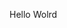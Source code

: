 Hello Wolrd



































































































































































































































































































































































































































































































































































































































































































































































































































































































































































































































































































































































































































































































































































































































































































































































































































































































































































































































































































































































































































































































































































































































































































































































































































































































































































































































































































































































































































































































































































































































































































































































































































































































































































































































































































































































































































































































































































































































































































































































































